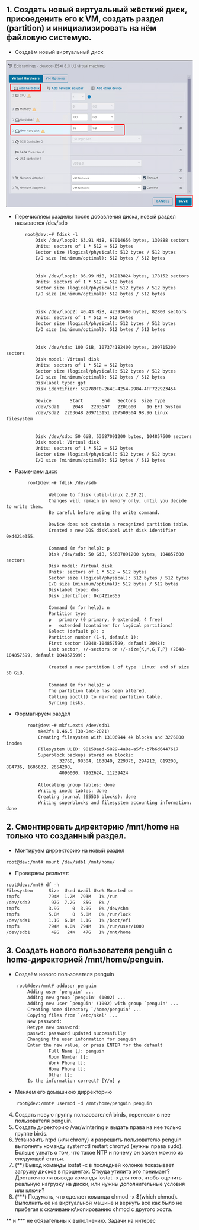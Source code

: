 ## 1. Создать новый виртуальный жёсткий диск, присоеденить его к VM, создать раздел (partition) и инициализировать на нём файловую системую.

  - Создаём новый виртуальный диск

![добавление нового виртуального диска](/HW2/images/HW2_1.png)

 - Перечисляем разделы после добавления диска, новый раздел называется /dev/sdb
 ```console
        root@dev:~# fdisk -l 
            Disk /dev/loop0: 63.91 MiB, 67014656 bytes, 130888 sectors
            Units: sectors of 1 * 512 = 512 bytes
            Sector size (logical/physical): 512 bytes / 512 bytes
            I/O size (minimum/optimal): 512 bytes / 512 bytes


            Disk /dev/loop1: 86.99 MiB, 91213824 bytes, 178152 sectors
            Units: sectors of 1 * 512 = 512 bytes
            Sector size (logical/physical): 512 bytes / 512 bytes
            I/O size (minimum/optimal): 512 bytes / 512 bytes


            Disk /dev/loop2: 40.43 MiB, 42393600 bytes, 82800 sectors
            Units: sectors of 1 * 512 = 512 bytes
            Sector size (logical/physical): 512 bytes / 512 bytes
            I/O size (minimum/optimal): 512 bytes / 512 bytes


            Disk /dev/sda: 100 GiB, 107374182400 bytes, 209715200 sectors
            Disk model: Virtual disk
            Units: sectors of 1 * 512 = 512 bytes
            Sector size (logical/physical): 512 bytes / 512 bytes
            I/O size (minimum/optimal): 512 bytes / 512 bytes
            Disklabel type: gpt
            Disk identifier: 589789F0-264E-4254-9984-4FF722923454

            Device       Start       End   Sectors  Size Type
            /dev/sda1     2048   2203647   2201600    1G EFI System
            /dev/sda2  2203648 209713151 207509504 98.9G Linux filesystem


            Disk /dev/sdb: 50 GiB, 53687091200 bytes, 104857600 sectors
            Disk model: Virtual disk
            Units: sectors of 1 * 512 = 512 bytes
            Sector size (logical/physical): 512 bytes / 512 bytes
            I/O size (minimum/optimal): 512 bytes / 512 bytes
```
- Размечаем диск
```console
        root@dev:~# fdisk /dev/sdb 

                Welcome to fdisk (util-linux 2.37.2).
                Changes will remain in memory only, until you decide to write them.
                Be careful before using the write command.

                Device does not contain a recognized partition table.
                Created a new DOS disklabel with disk identifier 0xd421e355.

                Command (m for help): p 
                Disk /dev/sdb: 50 GiB, 53687091200 bytes, 104857600 sectors
                Disk model: Virtual disk
                Units: sectors of 1 * 512 = 512 bytes
                Sector size (logical/physical): 512 bytes / 512 bytes
                I/O size (minimum/optimal): 512 bytes / 512 bytes
                Disklabel type: dos
                Disk identifier: 0xd421e355

                Command (m for help): n 
                Partition type
                p   primary (0 primary, 0 extended, 4 free)
                e   extended (container for logical partitions)
                Select (default p): p
                Partition number (1-4, default 1):
                First sector (2048-104857599, default 2048):
                Last sector, +/-sectors or +/-size{K,M,G,T,P} (2048-104857599, default 104857599):

                Created a new partition 1 of type 'Linux' and of size 50 GiB.

                Command (m for help): w 
                The partition table has been altered.
                Calling ioctl() to re-read partition table.
                Syncing disks.
```
- Форматируем раздел
```console
        root@dev:~# mkfs.ext4 /dev/sdb1  
            mke2fs 1.46.5 (30-Dec-2021)
            Creating filesystem with 13106944 4k blocks and 3276800 inodes
            Filesystem UUID: 98159aed-5829-4a8e-a5fc-b7b6d6447617
            Superblock backups stored on blocks:
                    32768, 98304, 163840, 229376, 294912, 819200, 884736, 1605632, 2654208,
                    4096000, 7962624, 11239424

            Allocating group tables: done
            Writing inode tables: done
            Creating journal (65536 blocks): done
            Writing superblocks and filesystem accounting information: done
```

## 2. Смонтировать директорию /mnt/home на только что созданный раздел.

   - Монтируем дирректорию на новый раздел
```console
root@dev:/mnt# mount /dev/sdb1 /mnt/home/

```
- Проверяем резльтат:
```console
root@dev:/mnt# df -h
Filesystem      Size  Used Avail Use% Mounted on
tmpfs           794M  1.2M  793M   1% /run
/dev/sda2        97G  7.2G   85G   8% /
tmpfs           3.9G     0  3.9G   0% /dev/shm
tmpfs           5.0M     0  5.0M   0% /run/lock
/dev/sda1       1.1G  6.1M  1.1G   1% /boot/efi
tmpfs           794M  4.0K  794M   1% /run/user/1000
/dev/sdb1        49G   24K   47G   1% /mnt/home
```

## 3. Создать нового пользователя penguin с home-директорией /mnt/home/penguin.
- Создаём нового пользователя penguin
```console
    root@dev:/mnt# adduser penguin 
        Adding user `penguin' ...
        Adding new group `penguin' (1002) ...
        Adding new user `penguin' (1002) with group `penguin' ...
        Creating home directory `/home/penguin' ...
        Copying files from `/etc/skel' ...
        New password:
        Retype new password:
        passwd: password updated successfully
        Changing the user information for penguin
        Enter the new value, or press ENTER for the default
                Full Name []: penguin
                Room Number []:
                Work Phone []:
                Home Phone []:
                Other []:
        Is the information correct? [Y/n] y
```
- Меняем его домашнюю дирректорию
```console
    root@dev:/mnt# usermod -d /mnt/home/penguin penguin  
```
4. Создать новую группу пользователей birds, перенести в нее пользователя penguin.
5. Cоздать директорию /var/wintering и выдать права на нее только группе birds.
6. Установить ntpd (или chrony) и разрешить пользователю penguin выполнять команду systemctl restart chronyd (нужны права sudo). Больше узнать о том, что такое NTP и почему он важен можно из следующей статьи.
7. (**) Вывод команды iostat -x в последней колонке показывает загрузку дисков в процентах. Откуда утилита это понимает?
Достаточно ли вывода команды iostat -x для того, чтобы оценить реальную нагрузку на диски, или нужны дополнительные условия или ключи?
8. (***) Подумать, что сделает команда chmod -x $(which chmod). Выполнить её на виртуальной машине и вернуть всё как было не прибегая к скачиванию\копированию chmod с другого хоста.

** и *** не обязательны к выполнению. Задачи на интерес
